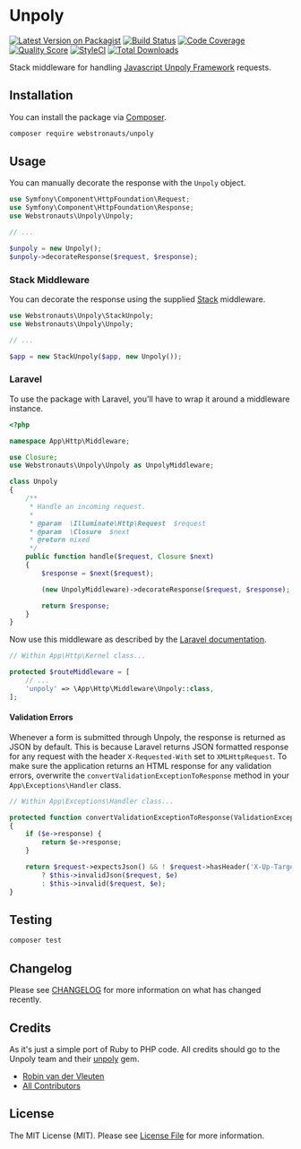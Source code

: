 # Unpoly

[![Latest Version on Packagist](https://img.shields.io/packagist/v/webstronauts/unpoly.svg?style=flat-square)](https://packagist.org/packages/webstronauts/unpoly)
[![Build Status](https://img.shields.io/travis/com/webstronauts/php-unpoly/master.svg?style=flat-square)](https://travis-ci.com/webstronauts/php-unpoly)
[![Code Coverage](https://img.shields.io/scrutinizer/coverage/g/webstronauts/php-unpoly/master.svg?style=flat-square)](https://scrutinizer-ci.com/g/webstronauts/php-unpoly)
[![Quality Score](https://img.shields.io/scrutinizer/g/webstronauts/php-unpoly.svg?style=flat-square)](https://scrutinizer-ci.com/g/webstronauts/php-unpoly)
[![StyleCI](https://github.styleci.io/repos/190603919/shield?branch=master)](https://github.styleci.io/repos/190603919)
[![Total Downloads](https://img.shields.io/packagist/dt/webstronauts/unpoly.svg?style=flat-square)](https://packagist.org/packages/webstronauts/unpoly)

Stack middleware for handling [Javascript Unpoly Framework](https://unpoly.com) requests.

## Installation

You can install the package via [Composer](https://getcomposer.org).

```bash
composer require webstronauts/unpoly
```

## Usage

You can manually decorate the response with the `Unpoly` object.

```php
use Symfony\Component\HttpFoundation\Request;
use Symfony\Component\HttpFoundation\Response;
use Webstronauts\Unpoly\Unpoly;

// ...

$unpoly = new Unpoly();
$unpoly->decorateResponse($request, $response);
```

### Stack Middleware

You can decorate the response using the supplied [Stack](http://stackphp.com) middleware.

```php
use Webstronauts\Unpoly\StackUnpoly;
use Webstronauts\Unpoly\Unpoly;

// ...

$app = new StackUnpoly($app, new Unpoly());
```

### Laravel

To use the package with Laravel, you'll have to wrap it around a middleware instance.

```php
<?php

namespace App\Http\Middleware;

use Closure;
use Webstronauts\Unpoly\Unpoly as UnpolyMiddleware;

class Unpoly
{
    /**
     * Handle an incoming request.
     *
     * @param  \Illuminate\Http\Request  $request
     * @param  \Closure  $next
     * @return mixed
     */
    public function handle($request, Closure $next)
    {
        $response = $next($request);

        (new UnpolyMiddleware)->decorateResponse($request, $response);

        return $response;
    }
}
```

Now use this middleware as described by the [Laravel documentation](https://laravel.com/docs/master/middleware).

```php
// Within App\Http\Kernel class...

protected $routeMiddleware = [
    // ...
    'unpoly' => \App\Http\Middleware\Unpoly::class,
];
```

#### Validation Errors

Whenever a form is submitted through Unpoly, the response is returned as JSON by default. This is because Laravel returns JSON formatted response for any request with the header `X-Requested-With` set to `XMLHttpRequest`. To make sure the application returns an HTML response for any validation errors, overwrite the `convertValidationExceptionToResponse` method in your `App\Exceptions\Handler` class.

```php
// Within App\Exceptions\Handler class...

protected function convertValidationExceptionToResponse(ValidationException $e, $request)
{
    if ($e->response) {
        return $e->response;
    }

    return $request->expectsJson() && ! $request->hasHeader('X-Up-Target')
        ? $this->invalidJson($request, $e)
        : $this->invalid($request, $e);
}
```

## Testing

``` bash
composer test
```

## Changelog

Please see [CHANGELOG](CHANGELOG.md) for more information on what has changed recently.

## Credits

As it's just a simple port of Ruby to PHP code. All credits should go to the Unpoly team and their [unpoly](https://github.com/unpoly/unpoly) gem.

- [Robin van der Vleuten](https://github.com/robinvdvleuten)
- [All Contributors](../../contributors)

## License

The MIT License (MIT). Please see [License File](LICENSE) for more information.
